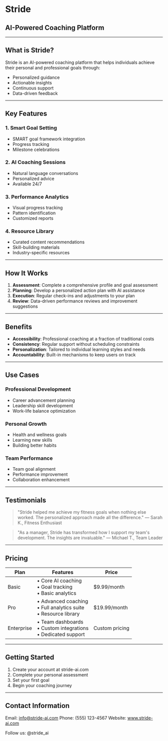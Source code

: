 # Stride

## AI-Powered Coaching Platform

---

## What is Stride?

Stride is an AI-powered coaching platform that helps individuals achieve their personal and professional goals through:

- Personalized guidance
- Actionable insights
- Continuous support
- Data-driven feedback

---

## Key Features

### 1. Smart Goal Setting
- SMART goal framework integration
- Progress tracking
- Milestone celebrations

### 2. AI Coaching Sessions
- Natural language conversations
- Personalized advice
- Available 24/7

### 3. Performance Analytics
- Visual progress tracking
- Pattern identification
- Customized reports

### 4. Resource Library
- Curated content recommendations
- Skill-building materials
- Industry-specific resources

---

## How It Works

1. **Assessment**: Complete a comprehensive profile and goal assessment
2. **Planning**: Develop a personalized action plan with AI assistance
3. **Execution**: Regular check-ins and adjustments to your plan
4. **Review**: Data-driven performance reviews and improvement suggestions

---

## Benefits

- **Accessibility**: Professional coaching at a fraction of traditional costs
- **Consistency**: Regular support without scheduling constraints
- **Personalization**: Tailored to individual learning styles and needs
- **Accountability**: Built-in mechanisms to keep users on track

---

## Use Cases

### Professional Development
- Career advancement planning
- Leadership skill development
- Work-life balance optimization

### Personal Growth
- Health and wellness goals
- Learning new skills
- Building better habits

### Team Performance
- Team goal alignment
- Performance improvement
- Collaboration enhancement

---

## Testimonials

> "Stride helped me achieve my fitness goals when nothing else worked. The personalized approach made all the difference." 
> — Sarah K., Fitness Enthusiast

> "As a manager, Stride has transformed how I support my team's development. The insights are invaluable."
> — Michael T., Team Leader

---

## Pricing

| Plan | Features | Price |
|------|----------|-------|
| Basic | • Core AI coaching<br>• Goal tracking<br>• Basic analytics | $9.99/month |
| Pro | • Advanced coaching<br>• Full analytics suite<br>• Resource library | $19.99/month |
| Enterprise | • Team dashboards<br>• Custom integrations<br>• Dedicated support | Custom pricing |

---

## Getting Started

1. Create your account at stride-ai.com
2. Complete your personal assessment
3. Set your first goal
4. Begin your coaching journey

---

## Contact Information

Email: info@stride-ai.com
Phone: (555) 123-4567
Website: www.stride-ai.com

Follow us: @stride_ai
